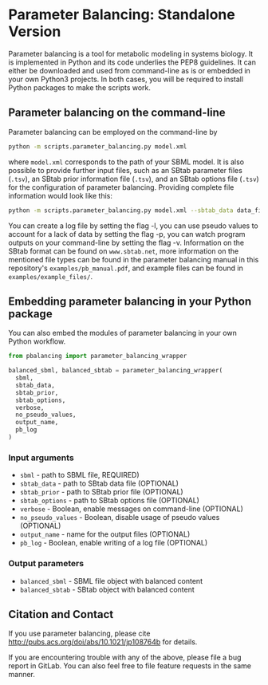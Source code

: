 # Parameter Balancing: Standalone Version

Parameter balancing is a tool for metabolic modeling in systems biology. It is implemented in Python and its code underlies the PEP8 guidelines. It can either be downloaded and used from command-line as is or embedded in your own Python3 projects. In both cases, you will be required to install Python packages to make the scripts work.

## Parameter balancing on the command-line

Parameter balancing can be employed on the command-line by
```bash
python -m scripts.parameter_balancing.py model.xml
```

where `model.xml` corresponds to the path of your SBML model. It is also possible to provide further input files, such as
an SBtab parameter files (`.tsv`), an SBtab prior information file (`.tsv`), and an SBtab options file (`.tsv`) for the
configuration of parameter balancing. Providing complete file information would look like this:

```bash
python -m scripts.parameter_balancing.py model.xml --sbtab_data data_file.tsv --sbtab_prior prior_file.tsv --sbtab_options options_file.tsv
```

You can create a log file by setting the flag -l, you can use pseudo values to account for a lack of data by setting the flag -p, you can watch program outputs on your command-line by setting the flag -v. Information on the SBtab format can be found on `www.sbtab.net`, more information on the mentioned file types can be found in the parameter balancing manual in this repository's `examples/pb_manual.pdf`, and example files can be found in `examples/example_files/`.

## Embedding parameter balancing in your Python package

You can also embed the modules of parameter balancing in your own Python workflow.

```python
from pbalancing import parameter_balancing_wrapper

balanced_sbml, balanced_sbtab = parameter_balancing_wrapper(
  sbml,
  sbtab_data,
  sbtab_prior,
  sbtab_options,
  verbose,
  no_pseudo_values,
  output_name,
  pb_log
)
```

### Input arguments
  - `sbml` - path to SBML file, REQUIRED)
  - `sbtab_data` - path to SBtab data file (OPTIONAL)
  - `sbtab_prior` - path to SBtab prior file (OPTIONAL)
  - `sbtab_options` - path to SBtab options file (OPTIONAL)
  - `verbose` - Boolean, enable messages on command-line (OPTIONAL)
  - `no_pseudo_values` - Boolean, disable usage of pseudo values (OPTIONAL)
  - `output_name` - name for the output files (OPTIONAL)
  - `pb_log` - Boolean, enable writing of a log file (OPTIONAL)

### Output parameters
  - `balanced_sbml` - SBML file object with balanced content
  - `balanced_sbtab` - SBtab object with balanced content

## Citation and Contact

If you use parameter balancing, please cite http://pubs.acs.org/doi/abs/10.1021/jp108764b for details.

If you are encountering trouble with any of the above, please file a bug report in GitLab. You can also feel free to file feature requests in the same manner.
